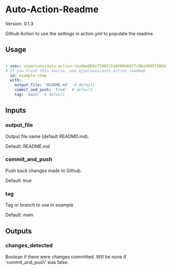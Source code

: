# Auto-Action-Readme

Version: 0.1.3



Github Action to use the settings in action.yml to populate the readme.

## Usage

```yaml

- uses: ajparsons/auto-action-readme@b5e724021516606b0d27c96a38d5f58da3b26953
# If you trust this source, use ajparsons/auto-action-readme@
  id: example-step 
  with:
    output_file: 'README.md'  # default
    commit_and_push: 'true'  # default
    tag: 'main'  # default

```


## Inputs

### output_file



Output file name (default READMD.md).

Default: README.md


### commit_and_push



Push back changes made to Github.

Default: true


### tag



Tag or branch to use in example

Default: main




## Outputs

### changes_detected

Boolean if there were changes committed. Will be none if 'commit_and_push' was false.


